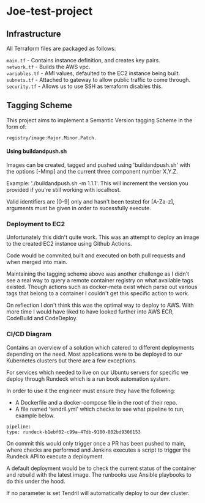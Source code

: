 # Joe-test-project


## Infrastructure 

All Terraform files are packaged as follows:

```main.tf``` - Contains instance definition, and creates key pairs.  
```network.tf``` - Builds the AWS vpc.  
```variables.tf``` - AMI values, defaulted to the EC2 instance being built.  
```subnets.tf``` - Attached to gateway to allow public traffic to come through.  
```security.tf``` - Allows us to use SSH as terraform disables this.  

## Tagging Scheme

This project aims to implement a Semantic Version tagging Scheme in the form of:

```registry/image:Major.Minor.Patch.```

#### Using buildandpush.sh

Images can be created, tagged and pushed using 'buildandpush.sh' with the options [-Mmp] and the current three component number X.Y.Z. 

Example: './buildandpush.sh -m 1.1.1'. This will increment the version you provided if you're still working with localhost.

Valid identifiers are [0-9] only and hasn't been tested for [A-Za-z], arguments must be given in order to sucessfully execute.  
  

### Deployment to EC2

Unfortunately this didn't quite work. This was an attempt to deploy an image to the created EC2 instance using Github Actions. 

Code would be commited,built and executed on both pull requests and when merged into main.  

Maintaining the tagging scheme above was another challenge as I didn't see a real way to query a remote container registry on what available tags existed. Though actions such as docker-meta exist which parse out various tags that belong to a container I couldn't get this specific action to work. 

On reflection I don't think this was the optimal way to deploy to AWS. With more time I would have liked to have looked further into AWS ECR, CodeBuild and CodeDeploy.

### CI/CD Diagram

Contains an overview of a solution which catered to different deployments depending on the need. Most applications were to be deployed to our Kubernetes clusters but there are a few exceptions.

For services which needed to live on our Ubuntu servers for specific we deploy through Rundeck which is a run book automation system. 

In order to use it the engineer must ensure they have the following:

- A Dockerfile and a docker-compose file in the root of their repo. 
- A file named 'tendril.yml' which checks to see what pipeline to run, example below. 

```
pipeline:
type: rundeck-b1ebf02-c99a-47db-9180-802bd9306153
```
On commit this would only trigger once a PR has been pushed to main, where checks are performed and Jenkins executes a script to trigger the Rundeck API to execute a deployment. 

A default deployment would be to check the current status of the container and rebuild with the latest image. The runbooks use Ansible playbooks to do this under the hood. 

If no parameter is set Tendril will automatically deploy to our dev cluster. 